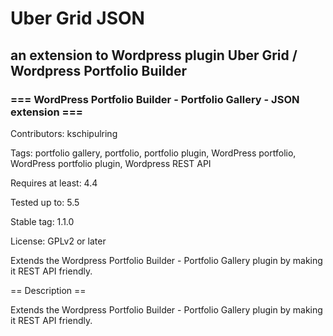 # Uber Grid JSON
## an extension to Wordpress plugin Uber Grid / Wordpress Portfolio Builder

### === WordPress Portfolio Builder - Portfolio Gallery - JSON extension ===
Contributors: kschipulring

Tags: portfolio gallery, portfolio, portfolio plugin, WordPress portfolio, WordPress portfolio plugin, Wordpress REST API

Requires at least: 4.4

Tested up to: 5.5

Stable tag: 1.1.0

License: GPLv2 or later


Extends the Wordpress Portfolio Builder - Portfolio Gallery plugin by making it REST API friendly.

== Description ==

Extends the Wordpress Portfolio Builder - Portfolio Gallery plugin by making it REST API friendly.
